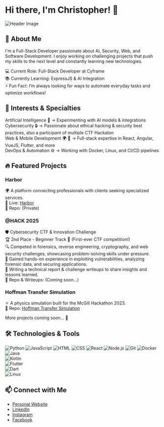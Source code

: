 # Hi there, I'm Christopher! 👋

![Header Image](https://avatars.githubusercontent.com/u/61324450?s=400&u=f3ce0754257e95bea5ab33a80d29f43b3cb9803f&v=4)

## 🚀 About Me
I'm a Full-Stack Developer passionate about AI, Security, Web, and Software Development. I enjoy working on challenging projects that push my skills to the next level and constantly learning new technologies.

💻 Current Role: Full-Stack Developer at Cyframe  
📚 Currently Learning: ExpressJS & AI Integration  
⚡ Fun Fact: I’m always looking for ways to automate everyday tasks and optimize workflows!  

## 🧠 Interests & Specialties
Artificial Intelligence 🧠 → Experimenting with AI models & integrations  
Cybersecurity 🔒 → Passionate about ethical hacking & security best practices, also a participant of multiple CTF Hackaton  
Web & Mobile Development 🌍 📱 → Full-stack expertise in React, Angular, VueJS, Flutter, and more  
DevOps & Automation ⚙️ → Working with Docker, Linux, and CI/CD pipelines  

## 🔥 Featured Projects
### Harbor
🌍 A platform connecting professionals with clients seeking specialized services.  
🔗 Live: [Harbor](https://harbor.site)  
📂 Repo: (Private)  

### @HACK 2025
🛡️ Cybersecurity CTF & Innovation Challenge  
🏆 2nd Place - Beginner Track 🎉 (First-ever CTF competition!)  
🔍 Competed in forensics, reverse engineering, cryptography, and web security challenges, showcasing problem-solving skills under pressure.  
🚀 Gained hands-on experience in exploiting vulnerabilities, analyzing forensic data, and securing applications.  
📝 Writing a technical report & challenge writeups to share insights and lessons learned.  
📂 Repo & Writeups: (Coming soon...)  


### Hoffman Transfer Simulation
⚛️ A physics simulation built for the McGill Hackathon 2023.  
🔗 Repo: [Hoffman Transfer Simulation](https://github.com/EchoingEkko00/mcgill-physics-hackathon-2023)  

More projects coming soon... 🚀

## 🛠️ Technologies & Tools

![Python](https://img.shields.io/badge/-Python-333333?style=flat&logo=python)
![JavaScript](https://img.shields.io/badge/-JavaScript-333333?style=flat&logo=javascript)
![HTML](https://img.shields.io/badge/-HTML-333333?style=flat&logo=html5)
![CSS](https://img.shields.io/badge/-CSS-333333?style=flat&logo=css3)
![React](https://img.shields.io/badge/-React-333333?style=flat&logo=react)
![Node.js](https://img.shields.io/badge/-Node.js-333333?style=flat&logo=node.js)
![Git](https://img.shields.io/badge/-Git-333333?style=flat&logo=git)
![Docker](https://img.shields.io/badge/-Docker-333333?style=flat&logo=docker)  
![Java](https://img.shields.io/badge/java-%23ED8B00.svg?style=for-the-badge&logo=openjdk&logoColor=white)  
![Kotlin](https://img.shields.io/badge/kotlin-%237F52FF.svg?style=for-the-badge&logo=kotlin&logoColor=white)  
![Flutter](https://img.shields.io/badge/Flutter-%2302569B.svg?style=for-the-badge&logo=Flutter&logoColor=white)  
![Dart](https://img.shields.io/badge/dart-%230175C2.svg?style=for-the-badge&logo=dart&logoColor=white)  
![Linux](https://img.shields.io/badge/Linux-FCC624?style=for-the-badge&logo=linux&logoColor=black)  


## 📫 Connect with Me

- [Personal Website](https://chrisdev.ca/)  
- [LinkedIn](https://www.linkedin.com/in/christopher-william-archambault-bouffard/)  
- [Instagram](https://www.instagram.com/lechrist666?igsh=MWd1Z3BwcWM0NHIydw==)  
- [Facebook](https://www.facebook.com/JesusChrisDeNazareth/)  
